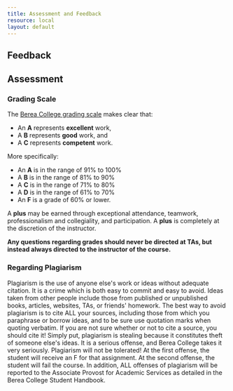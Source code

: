 ```yaml
---
title: Assessment and Feedback
resource: local
layout: default
---
```



## Feedback



## Assessment


### Grading Scale

The [Berea College grading scale](http://www.berea.edu/cataloghandbook/academics/aps/grades/gradingscale.asp) makes clear that:

* An **A** represents **excellent** work,
* A **B** represents **good** work, and
* A **C** represents **competent** work.

More specifically:

* An **A** is in the range of 91% to 100%
* A **B** is in the range of 81% to 90%
* A **C** is in the range of 71% to 80%
* A **D** is in the range of 61% to 70%
* An **F** is a grade of 60% or lower.

A **plus** may be earned through exceptional attendance, teamwork, professionalism and collegiality, and participation. A **plus** is completely at the discretion of the instructor.

**Any questions regarding grades should never be directed at TAs, but instead always directed to the instructor of the course.**

### Regarding Plagiarism

Plagiarism is the use of anyone else's work or ideas without adequate citation. It is a crime which is both easy to commit and easy to avoid. Ideas taken from other people include those from published or unpublished books, articles, websites, TAs, or friends' homework. The best way to avoid plagiarism is to cite ALL your sources, including those from which you paraphrase or borrow ideas, and to be sure use quotation marks when quoting verbatim. If you are not sure whether or not to cite a source, you should cite it! Simply put, plagiarism is stealing because it constitutes theft of someone else's ideas. It is a serious offense, and Berea College takes it very seriously. Plagiarism will not be tolerated! At the first offense, the student will receive an F for that assignment. At the second offense, the student will fail the course. In addition, ALL offenses of plagiarism will be reported to the Associate Provost for Academic Services as detailed in the Berea College Student Handbook.

